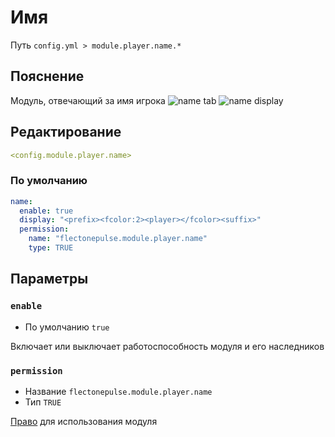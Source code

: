 # Имя
Путь `config.yml > module.player.name.*`

## Пояснение
Модуль, отвечающий за имя игрока
![name tab](/nametab.png)
![name display](/namedisplay.png)

## Редактирование
```yaml
<config.module.player.name>
```

### По умолчанию
```yaml
name:
  enable: true
  display: "<prefix><fcolor:2><player></fcolor><suffix>"
  permission:
    name: "flectonepulse.module.player.name"
    type: TRUE
```

## Параметры

### `enable`
- По умолчанию `true`

Включает или выключает работоспособность модуля и его наследников

### `permission`
- Название `flectonepulse.module.player.name`
- Тип `TRUE`

[Право](/ru/config/module/#пояснение) для использования модуля